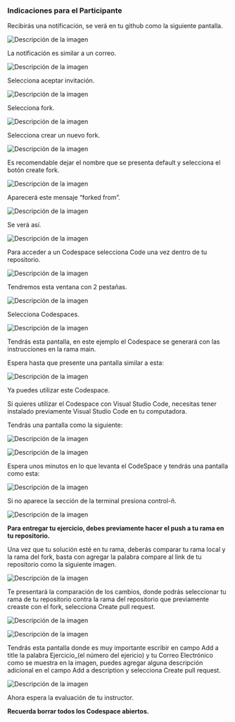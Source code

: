 ### Indicaciones para el Participante
Recibirás una notificación, se verá en tu github como la siguiente pantalla.

![Descripción de la imagen](../Imagenes/Img6.png)

La notificación es similar a un correo.

![Descripción de la imagen](../Imagenes/Img7.png)

Selecciona aceptar invitación.

![Descripción de la imagen](../Imagenes/Img8.png)

Selecciona fork.

![Descripción de la imagen](../Imagenes/Img9.png)

Selecciona crear un nuevo fork.

![Descripción de la imagen](../Imagenes/Img10.png)

Es recomendable dejar el nombre que se presenta default y selecciona el botón create fork.

![Descripción de la imagen](../Imagenes/Img11.png)

Aparecerá este mensaje “forked from”.

![Descripción de la imagen](../Imagenes/Img12.png)

Se verá así.

![Descripción de la imagen](../Imagenes/Img13.png)

Para acceder a un Codespace selecciona Code una vez dentro de tu repositorio.

![Descripción de la imagen](../Imagenes/Img14.png)

Tendremos esta ventana con 2 pestañas.

![Descripción de la imagen](../Imagenes/Img15.png)

Selecciona Codespaces.

![Descripción de la imagen](../Imagenes/Img16.png)

Tendrás esta pantalla, en este ejemplo el Codespace se generará con las instrucciones en la rama main. 

Espera hasta que presente una pantalla similar a esta:

![Descripción de la imagen](../Imagenes/Img17.png)

Ya puedes utilizar este Codespace.

Si quieres utilizar el Codespace con Visual Studio Code, necesitas tener instalado previamente Visual Studio Code en tu computadora.

Tendrás una pantalla como la siguiente:

![Descripción de la imagen](../Imagenes/Img18.png)

![Descripción de la imagen](../Imagenes/Img19.png)

Espera unos minutos en lo que levanta el CodeSpace y tendrás una pantalla como esta:

![Descripción de la imagen](../Imagenes/Img20.png)

Si no aparece la sección de la terminal presiona control-ñ.

![Descripción de la imagen](../Imagenes/Img21.png)

**Para entregar tu ejercicio, debes previamente hacer el push a tu rama en tu repositorio.**


Una vez que tu solución esté en tu rama, deberás comparar tu rama local y la rama del fork, basta con agregar la palabra compare al link de tu repositorio como la siguiente imagen.

![Descripción de la imagen](../Imagenes/Img27.png)


Te presentará la comparación de los cambios, donde podrás seleccionar tu rama de tu repositorio contra la rama del repositorio que previamente creaste con el fork, selecciona Create pull request.

![Descripción de la imagen](../Imagenes/Img28.png)

![Descripción de la imagen](../Imagenes/Img27_1.png)

Tendrás esta pantalla donde es muy importante escribir en campo Add a title la palabra Ejercicio_(el número del ejericio) y tu Correo Electrónico como se muestra en la imagen, puedes agregar alguna descripción adicional en el campo Add a description y selecciona Create pull request.

![Descripción de la imagen](../Imagenes/Img29.png)

Ahora espera la evaluación de tu instructor.

**Recuerda borrar todos los Codespace abiertos.**










